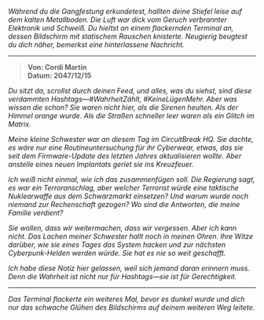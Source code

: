 _Während du die Gangfestung erkundetest, hallten deine Stiefel leise auf dem kalten Metallboden. Die Luft war dick vom Geruch verbrannter Elektronik und Schweiß. Du hieltst an einem flackernden Terminal an, dessen Bildschirm mit statischem Rauschen knisterte. Neugierig beugtest du dich näher, bemerkst eine hinterlassene Nachricht._

---

> **Von: Cordi Martin**  
> **Datum: 2047/12/15**

_Du sitzt da, scrollst durch deinen Feed, und alles, was du siehst, sind diese verdammten Hashtags—#WahrheitZählt, #KeineLügenMehr. Aber was wissen die schon? Sie waren nicht hier, als die Sirenen heulten. Als der Himmel orange wurde. Als die Straßen schneller leer waren als ein Glitch im Matrix._

_Meine kleine Schwester war an diesem Tag im CircuitBreak HQ. Sie dachte, es wäre nur eine Routineuntersuchung für ihr Cyberwear, etwas, das sie seit dem Firmware-Update des letzten Jahres aktualisieren wollte. Aber anstelle eines neuen Implantats geriet sie ins Kreuzfeuer._

_Ich weiß nicht einmal, wie ich das zusammenfügen soll. Die Regierung sagt, es war ein Terroranschlag, aber welcher Terrorist würde eine taktische Nuklearwaffe aus dem Schwarzmarkt einsetzen? Und warum wurde noch niemand zur Rechenschaft gezogen? Wo sind die Antworten, die meine Familie verdient?_

_Sie wollen, dass wir weitermachen, dass wir vergessen. Aber ich kann nicht. Das Lachen meiner Schwester hallt noch in meinen Ohren. Ihre Witze darüber, wie sie eines Tages das System hacken und zur nächsten Cyberpunk-Helden werden würde. Sie hat es nie so weit geschafft._

_Ich habe diese Notiz hier gelassen, weil sich jemand daran erinnern muss. Denn die Wahrheit ist nicht nur für Hashtags—sie ist für Gerechtigkeit._

---

_Das Terminal flackerte ein weiteres Mal, bevor es dunkel wurde und dich nur das schwache Glühen des Bildschirms auf deinem weiteren Weg leitete._
